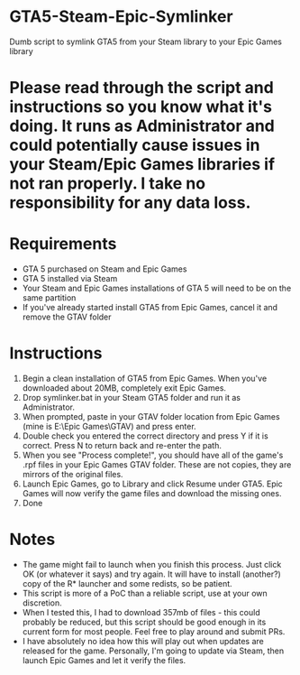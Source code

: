 # GTA5-Steam-Epic-Symlinker
Dumb script to symlink GTA5 from your Steam library to your Epic Games library

# Please read through the script and instructions so you know what it's doing. It runs as Administrator and could potentially cause issues in your Steam/Epic Games libraries if not ran properly. I take no responsibility for any data loss.

# Requirements
 * GTA 5 purchased on Steam and Epic Games
 * GTA 5 installed via Steam
 * Your Steam and Epic Games installations of GTA 5 will need to be on the same partition
 * If you've already started install GTA5 from Epic Games, cancel it and remove the GTAV folder

# Instructions
1. Begin a clean installation of GTA5 from Epic Games. When you've downloaded about 20MB, completely exit Epic Games.
2. Drop symlinker.bat in your Steam GTA5 folder and run it as Administrator.
3. When prompted, paste in your GTAV folder location from Epic Games (mine is E:\Epic Games\GTAV) and press enter.
4. Double check you entered the correct directory and press Y if it is correct. Press N to return back and re-enter the path.
5. When you see "Process complete!", you should have all of the game's .rpf files in your Epic Games GTAV folder. These are not copies, they are mirrors of the original files.
6. Launch Epic Games, go to Library and click Resume under GTA5. Epic Games will now verify the game files and download the missing ones. 
7. Done

# Notes
* The game might fail to launch when you finish this process. Just click OK (or whatever it says) and try again. It will have to install (another?) copy of the R* launcher and some redists, so be patient.
* This script is more of a PoC than a reliable script, use at your own discretion.
* When I tested this, I had to download 357mb of files - this could probably be reduced, but this script should be good enough in its current form for most people. Feel free to play around and submit PRs.
*  I have absolutely no idea how this will play out when updates are released for the game. Personally, I'm going to update via Steam, then launch Epic Games and let it verify the files.
